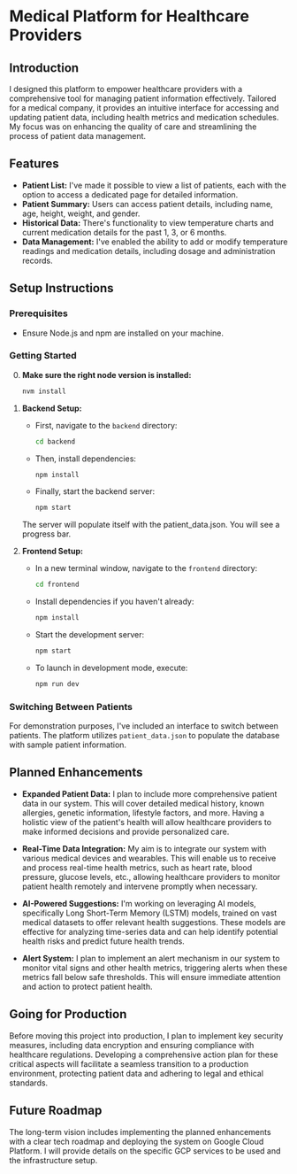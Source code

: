 # Medical Platform for Healthcare Providers

## Introduction

I designed this platform to empower healthcare providers with a comprehensive tool for managing patient information effectively. Tailored for a medical company, it provides an intuitive interface for accessing and updating patient data, including health metrics and medication schedules. My focus was on enhancing the quality of care and streamlining the process of patient data management.

## Features

- **Patient List:** I've made it possible to view a list of patients, each with the option to access a dedicated page for detailed information.
- **Patient Summary:** Users can access patient details, including name, age, height, weight, and gender.
- **Historical Data:** There's functionality to view temperature charts and current medication details for the past 1, 3, or 6 months.
- **Data Management:** I've enabled the ability to add or modify temperature readings and medication details, including dosage and administration records.

## Setup Instructions

### Prerequisites

- Ensure Node.js and npm are installed on your machine.

### Getting Started

0. **Make sure the right node version is installed:**

   ```sh
   nvm install
   ```

1. **Backend Setup:**

   - First, navigate to the `backend` directory:
     ```sh
     cd backend
     ```
   - Then, install dependencies:
     ```sh
     npm install
     ```
   - Finally, start the backend server:
     ```sh
     npm start
     ```

   The server will populate itself with the patient_data.json. You will see a progress bar.

2. **Frontend Setup:**
   - In a new terminal window, navigate to the `frontend` directory:
     ```sh
     cd frontend
     ```
   - Install dependencies if you haven't already:
     ```sh
     npm install
     ```
   - Start the development server:
     ```sh
     npm start
     ```
   - To launch in development mode, execute:
     ```sh
     npm run dev
     ```

### Switching Between Patients

For demonstration purposes, I've included an interface to switch between patients. The platform utilizes `patient_data.json` to populate the database with sample patient information.

## Planned Enhancements

- **Expanded Patient Data:** I plan to include more comprehensive patient data in our system. This will cover detailed medical history, known allergies, genetic information, lifestyle factors, and more. Having a holistic view of the patient's health will allow healthcare providers to make informed decisions and provide personalized care.

- **Real-Time Data Integration:** My aim is to integrate our system with various medical devices and wearables. This will enable us to receive and process real-time health metrics, such as heart rate, blood pressure, glucose levels, etc., allowing healthcare providers to monitor patient health remotely and intervene promptly when necessary.

- **AI-Powered Suggestions:** I'm working on leveraging AI models, specifically Long Short-Term Memory (LSTM) models, trained on vast medical datasets to offer relevant health suggestions. These models are effective for analyzing time-series data and can help identify potential health risks and predict future health trends.

- **Alert System:** I plan to implement an alert mechanism in our system to monitor vital signs and other health metrics, triggering alerts when these metrics fall below safe thresholds. This will ensure immediate attention and action to protect patient health.

## Going for Production

Before moving this project into production, I plan to implement key security measures, including data encryption and ensuring compliance with healthcare regulations. Developing a comprehensive action plan for these critical aspects will facilitate a seamless transition to a production environment, protecting patient data and adhering to legal and ethical standards.

## Future Roadmap

The long-term vision includes implementing the planned enhancements with a clear tech roadmap and deploying the system on Google Cloud Platform. I will provide details on the specific GCP services to be used and the infrastructure setup.
